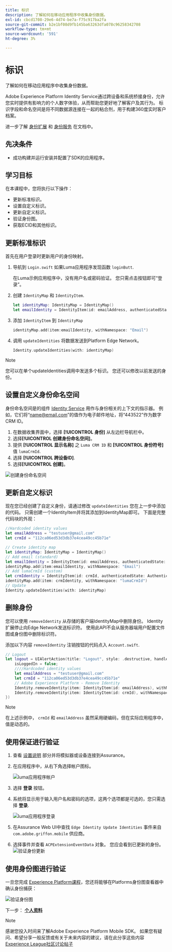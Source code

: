```yaml
---
title: 标识
description: 了解如何在移动应用程序中收集身份数据。
exl-id: cbcd1708-29e6-4d74-be7a-f75c917ba2fa
source-git-commit: b2e1bf08d9fb145ba63263dfa078c96258342708
workflow-type: tm+mt
source-wordcount: '591'
ht-degree: 3%

---
```


# 标识

了解如何在移动应用程序中收集身份数据。

Adobe Experience Platform Identity Service通过跨设备和系统桥接身份，允许您实时提供有影响力的个人数字体验，从而帮助您更好地了解客户及其行为。 标识字段和命名空间是将不同数据源连接在一起的粘合剂，用于构建360度实时客户档案。

进一步了解 [身份扩展](https://developer.adobe.com/client-sdks/documentation/identity-for-edge-network/) 和 [身份服务](https://experienceleague.adobe.com/docs/experience-platform/identity/home.html?lang=zh-Hans) 在文档中。

## 先决条件

* 成功构建并运行安装并配置了SDK的应用程序。

## 学习目标

在本课程中，您将执行以下操作：

* 更新标准标识。
* 设置自定义标识。
* 更新自定义标识。
* 验证身份图。
* 获取ECID和其他标识。

## 更新标准标识

首先在用户登录时更新用户的身份映射。

1. 导航到 `Login.swift` 如果Luma应用程序发现函数 `loginButt`.

   在Luma示例应用程序中，没有用户名或密码验证。 您只需点击按钮即可“登录”。

1. 创建 `IdentityMap` 和 `IdentityItem`.

   ```swift
   let identityMap: IdentityMap = IdentityMap()
   let emailIdentity = IdentityItem(id: emailAddress, authenticatedState: AuthenticatedState.authenticated)
   ```

1. 添加 `IdentityItem` 到 `IdentityMap`

   ```swift
   identityMap.add(item:emailIdentity, withNamespace: "Email")
   ```

1. 调用 `updateIdentities` 将数据发送到Platform Edge Network。

   ```swift
   Identity.updateIdentities(with: identityMap)
   ```

>[!NOTE]
>
>您可以在单个updateIdentities调用中发送多个标识。 您还可以修改以前发送的身份。


## 设置自定义身份命名空间

身份命名空间是的组件 [Identity Service](https://experienceleague.adobe.com/docs/experience-platform/identity/home.html?lang=zh-Hans) 用作与身份相关的上下文的指示器。 例如，它们将“name@email.com”的值作为电子邮件地址，将“443522”作为数字CRM ID。

1. 在数据收集界面中，选择 **[!UICONTROL 身份]** 从左边栏导航栏中。
1. 选择&#x200B;**[!UICONTROL 创建身份命名空间]**。
1. 提供 **[!UICONTROL 显示名称]** 之 `Luma CRM ID` 和 **[!UICONTROL 身份符号]** 值 `lumaCrmId`.
1. 选择 **[!UICONTROL 跨设备ID]**.
1. 选择&#x200B;**[!UICONTROL 创建]**。

![创建身份命名空间](assets/mobile-identity-create.png)

## 更新自定义标识

现在您已经创建了自定义身份，请通过修改 `updateIdentities` 您在上一步中添加的代码。 只需创建一个IdentityItem并将其添加到IdentityMap即可。 下面是完整代码块的外观：

```swift
//Hardcoded identity values
let emailAddress = "testuser@gmail.com"
let crmId = "112ca06ed53d3db37e4cea49cc45b71e"

// Create identity map
let identityMap: IdentityMap = IdentityMap()
// Add email (standard)
let emailIdentity = IdentityItem(id: emailAddress, authenticatedState: AuthenticatedState.authenticated)
identityMap.add(item:emailIdentity, withNamespace: "Email")
// Add lumaCrmId (custom)
let crmIdentity = IdentityItem(id: crmId, authenticatedState: AuthenticatedState.authenticated)
identityMap.add(item: crmIdentity, withNamespace: "lumaCrmId")
// Update
Identity.updateIdentities(with: identityMap)
```

## 删除身份

您可以使用 `removeIdentity` 从存储的客户端IdentityMap中删除身份。 Identity扩展停止向Edge Network发送标识符。 使用此API不会从服务器端用户配置文件图或身份图中删除标识符。

添加以下内容 `removeIdentity` 注销按钮的代码点入 `Account.swift`.

```swift
// Logout
let logout = UIAlertAction(title: "Logout", style: .destructive, handler: { (action) -> Void in
    isLoggedIn = false;
    ////Hardcoded identity values
    let emailAddress = "testuser@gmail.com"
    let crmId = "112ca06ed53d3db37e4cea49cc45b71e"
    // Adobe Experience Platform - Remove Identity
    Identity.removeIdentity(item: IdentityItem(id: emailAddress), withNamespace: "Email")
    Identity.removeIdentity(item: IdentityItem(id: crmId), withNamespace: "lumaCrmId")
})
```

>[!NOTE]
>在上述示例中， `crmId` 和 `emailAddress` 虽然采用硬编码，但在实际应用程序中，值是动态的。

## 使用保证进行验证

1. 查看 [设置说明](assurance.md) 部分并将模拟器或设备连接到Assurance。
1. 在应用程序中，从右下角选择帐户图标。

   ![luma应用程序帐户](assets/mobile-identity-login.png)
1. 选择 **登录** 按钮。
1. 系统将显示用于输入用户名和密码的选项，这两个选项都是可选的，您只需选择 **登录**.

   ![luma应用程序登录](assets/mobile-identity-login-final.png)
1. 在Assurance Web UI中查找 `Edge Identity Update Identities` 事件来自 `com.adobe.griffon.mobile` 供应商。
1. 选择事件并查看 `ACPExtensionEventData` 对象。 您应会看到已更新的身份。
   ![验证身份更新](assets/mobile-identity-validate-assurance.png)

## 使用身份图进行验证

一旦您完成 [Experience Platform课程](platform.md)，您还将能够在Platforms身份图查看器中确认身份捕获：

![验证身份图](assets/mobile-identity-validate.png)


下一步： **[个人资料](profile.md)**

>[!NOTE]
>
>感谢您投入时间来了解Adobe Experience Platform Mobile SDK。 如果您有疑问、希望分享一般反馈或有关于未来内容的建议，请在此分享这些内容 [Experience League社区讨论帖子](https://experienceleaguecommunities.adobe.com/t5/adobe-experience-platform-launch/tutorial-discussion-implement-adobe-experience-cloud-in-mobile/td-p/443796)